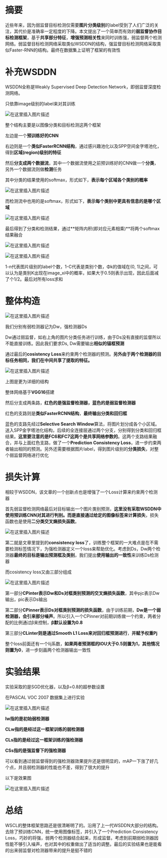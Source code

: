# 摘要

近些年来，因为弱监督目标检测仅需要**图片分类级别**的label受到了人们广泛的关注，其代价是准确率一定程度的下降。本文提出了一个简单而有效的**弱监督协作目标检测框架**，基于**共享部分特征**，**增强预测相关性**来同时训练强，弱监督两个检测网络。弱监督目标检测网络采取类似WSDDN的结构，强监督目标检测网络采取类似Faster-RNN的结构。最终在数据集上证明了框架的有效性

# 补充WSDDN

WSDDN全称是Weakly Supervised Deep Detection Network，即弱监督深度检测网络。

只依靠image级别的label来对其训练

![在这里插入图片描述](https://img-blog.csdnimg.cn/2020072511260884.png?x-oss-process=image/watermark,type_ZmFuZ3poZW5naGVpdGk,shadow_10,text_aHR0cHM6Ly9ibG9nLmNzZG4ubmV0L3dlaXhpbl80NDEwNjkyOA==,size_16,color_FFFFFF,t_70)


整个结构主要是以图像分类和目标检测这两个框架

左边是一个**预训练好的CNN**

右边则是一个**类似FasterRCNN结构**，通过感兴趣池化以及SPP空间金字塔池化，得到**区域(region)级别的特征**

然后**分支成两个数据流**，其中一个数据流使用之前预训练好的CNN做一个**分类**，另外一个数据流则做**检测**任务

其中分类的结果使用的softmax，形式如下，**表示每个区域各个类别的概率**

![在这里插入图片描述](https://img-blog.csdnimg.cn/20200725112629234.png)


而检测流中也用的是softmax，形式如下，**表示每个类别中更具有信息的是哪个区域**

![在这里插入图片描述](https://img-blog.csdnimg.cn/20200725112909702.png)

最后得到了分类和检测结果，通过**矩阵内积(即对应元素相乘)**将两个softmax结果融合

![在这里插入图片描述](https://img-blog.csdnimg.cn/20200725112915391.png?x-oss-process=image/watermark,type_ZmFuZ3poZW5naGVpdGk,shadow_10,text_aHR0cHM6Ly9ibG9nLmNzZG4ubmV0L3dlaXhpbl80NDEwNjkyOA==,size_16,color_FFFFFF,t_70)


![在这里插入图片描述](https://img-blog.csdnimg.cn/20200725185443861.png)


1-n代表图片级别的label个数，1-C代表是类别个数，Φk的值域在(0, 1)之间，可以认为是类别K出现在image_xi中的概率，如果大于0.5则表示出现，因此后面减了个1/2。最后对所有loss求和

# 整体构造

![在这里插入图片描述](https://img-blog.csdnimg.cn/20200725112921640.png?x-oss-process=image/watermark,type_ZmFuZ3poZW5naGVpdGk,shadow_10,text_aHR0cHM6Ly9ibG9nLmNzZG4ubmV0L3dlaXhpbl80NDEwNjkyOA==,size_16,color_FFFFFF,t_70)

我们分别有弱检测器记为Dw，强检测器Ds

Dw通过弱监督，如右上角的图片分类任务进行训练，由于Ds没有直接的监督所以不能直接训练。因此我们要求Ds, Dw需要输出**相似的锚框预测**

通过最后的**cosistency Loss**来约束两个检测器的预测。**另外由于两个检测器的目标任务相同，我们在中间共享了提取的特征。**

![在这里插入图片描述](https://img-blog.csdnimg.cn/20200725112928214.png?x-oss-process=image/watermark,type_ZmFuZ3poZW5naGVpdGk,shadow_10,text_aHR0cHM6Ly9ibG9nLmNzZG4ubmV0L3dlaXhpbl80NDEwNjkyOA==,size_16,color_FFFFFF,t_70)

上图是更为详细的结构

整体网络基于**VGG16**搭建

然后分支成两条路，**红色的是强监督检测器，蓝色的是弱监督检测器**

红色的支路则是**类似FasterRCNN结构**，**最终输出分类和回归框**

蓝色的支路先经过**Selective Search  Window**算法，将图片划分成各个小区域。送入SPP金字塔池化结构，后续的全连接层通过两个分支，分别得到分类和回归框结果。**这里要注意的是FC6和FC7这两个是共享网络参数的**。这两个支路结果融合，并与上面红色支路，做了一个**Prediction Consistency Loss**，进一步约束两者输出相同的预测。另外还需要根据图片label，得到图片级别的**分类损失**，对整个弱监督网络进行优化

# 损失计算

相较于WSDDN，该文章的一个创新点也是增强了一个Loss计算来约束两个检测器

首先弱监督检测网络最后对目标输出一个图片类别预测，**这里没有采取WSDDN中使用预训练CNN对其进行判别。而是直接通过给定的图像标签来计算损失**，损失函数也是使用**二分类交叉熵损失函数**。

![在这里插入图片描述](https://img-blog.csdnimg.cn/20200725112935787.png)


第二就是文章里提到的**consistency loss**了，训练整个框架的一大难点是在不需要检测标签情况下，为强检测器定义一个loss来帮助优化。考虑到Ds，Dw两个检测器**最终的目标是输出预测框及类别**，我们提出**使用输出的一致性**来训练Ds检测器

而cosistency loss又由三部分组成

![在这里插入图片描述](https://img-blog.csdnimg.cn/20200725112940916.png)


第一部分**CPinter表示Dw和Ds对框类别预测的交叉熵损失函数**，其中pjc表示Dw输出，pic表示Ds输出

第二部分**CPinner表示Ds对框类别预测的损失函数**，由于训练前期，**Dw是一个弱检测器，会引来部分噪声**。所以引入一个CPinner对前期训练做一个约束，两者分配的比例通过β来控制，**β默认设置为0.8**

第三部分**CLinter则是通过Smooth L1 Loss来对回归框预测进行**，**并赋予权重Pj**

整个loss前面还有一个Iij系数，**如果两者预测框的IOU大于0.5则置为1，其他情况则置为0**，进一步刻画两个检测器输出一致性

# 实验结果

实验采取的是SGD优化器，以及β=0.8的超参数设置

在PASCAL VOC 2007 数据集上进行实验

![在这里插入图片描述](https://img-blog.csdnimg.cn/20200725111616324.png?x-oss-process=image/watermark,type_ZmFuZ3poZW5naGVpdGk,shadow_10,text_aHR0cHM6Ly9ibG9nLmNzZG4ubmV0L3dlaXhpbl80NDEwNjkyOA==,size_16,color_FFFFFF,t_70)


**Iw指的是初始弱检测器**

**CLw指的是经过这一框架训练的弱检测器**

**CLs指的是经过这一框架训练的强检测器**

**CSs指的是强监督下的强检测器**

可以看到通过弱监督得到的强检测器效果提升还是很明显的，mAP一下涨了好几个点，并且弱检测器的性能也不差，得到了很大的提升

以下是效果图

![在这里插入图片描述](https://img-blog.csdnimg.cn/20200725111601449.png?x-oss-process=image/watermark,type_ZmFuZ3poZW5naGVpdGk,shadow_10,text_aHR0cHM6Ly9ibG9nLmNzZG4ubmV0L3dlaXhpbl80NDEwNjkyOA==,size_16,color_FFFFFF,t_70)

# 总结

WSCL的整体框架思路还是很清晰明了的。沿用了上一代WSDDN大部分的结构。去除了预训练CNN，统一使用图像标签，并引入了一个Prediction Consistency Loss，巧妙的将强，弱两个检测器结合起来，形成监督。考虑到前期弱检测器因性能不够引入噪声，也对其中的权重做出了适当的调整。最后的实验结果也是能看的出来弱监督对检测器带来的提升是挺不错的